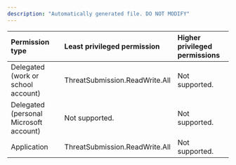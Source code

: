 ```yaml
---
description: "Automatically generated file. DO NOT MODIFY"
---
```


|Permission type|Least privileged permission|Higher privileged permissions|
|:---|:---|:---|
|Delegated (work or school account)|ThreatSubmission.ReadWrite.All|Not supported.|
|Delegated (personal Microsoft account)|Not supported.|Not supported.|
|Application|ThreatSubmission.ReadWrite.All|Not supported.|

